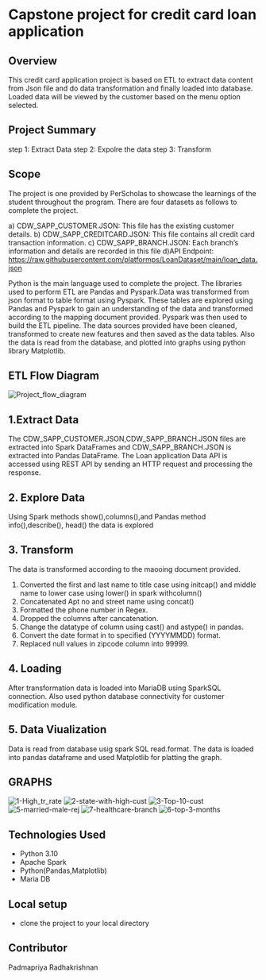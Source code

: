 # Capstone project for credit card loan application

## Overview ##
This credit card application project is based on ETL to extract data content from Json file and do data transformation and finally loaded into database. Loaded data will be viewed by the customer based on the menu option selected.

## Project Summary ##
step 1: Extract Data
step 2: Expolre the data
step 3: Transform

## Scope ##
The project is one provided by PerScholas to showcase the learnings of the student throughout the program. There are four datasets as follows to complete the project.

a) CDW_SAPP_CUSTOMER.JSON: This file has the existing customer details.
b) CDW_SAPP_CREDITCARD.JSON: This file contains all credit card transaction information.
c) CDW_SAPP_BRANCH.JSON: Each branch’s information and details are recorded in this file
d)API Endpoint: https://raw.githubusercontent.com/platformps/LoanDataset/main/loan_data.json

Python is the main language used to complete the project. The libraries used to perform ETL are Pandas and Pyspark.Data was transformed from json format to table format using Pyspark. These tables are explored using Pandas and Pyspark to gain an understanding of the data and transformed according to the mapping document provided. Pyspark was then used to build the ETL pipeline. The data sources provided have been cleaned, transformed to create new features and then saved as the data tables. Also the data is read from the database, and plotted into graphs using python library Matplotlib.

## ETL Flow Diagram ##
![Project_flow_diagram](https://user-images.githubusercontent.com/118327237/224128947-7797d4d4-1733-43a3-8f33-f0f490378e5e.jpg)

## 1.Extract Data ##
The CDW_SAPP_CUSTOMER.JSON,CDW_SAPP_BRANCH.JSON files are extracted into Spark DataFrames and CDW_SAPP_BRANCH.JSON is extracted into Pandas DataFrame. The Loan application Data API is accessed using REST
API by sending an HTTP request and processing the response.

## 2. Explore Data ##
 Using Spark methods show(),columns(),and Pandas method info(),describe(), head() the data is explored

 ## 3. Transform ##
 The data is transformed according to the maooing document provided.

 1. Converted the first and last name to title case using initcap() and middle name to lower case using lower() in spark withcolumn()
 2. Concatenated Apt no and street name using concat()
 3. Formatted the phone number in Regex.
 4. Dropped the columns after cancatenation.
 5. Change the datatype of column using cast() and astype() in pandas.
 6. Convert the date format in to specified (YYYYMMDD) format.
 7. Replaced null values in zipcode column into 99999.

 ## 4. Loading ##
 After transformation data is loaded into MariaDB using SparkSQL connection. Also used python database connectivity for customer modification module.

 ## 5. Data Viualization ##
 Data is read from database usig spark SQL read.format. The data is loaded into pandas dataframe and used Matplotlib for platting the graph.

## GRAPHS ##

![1-High_tr_rate](https://user-images.githubusercontent.com/118327237/224129248-6cbeca42-1529-418a-8d92-04fbd0e43b77.jpg)
![2-state-with-high-cust](https://user-images.githubusercontent.com/118327237/224129270-5c49306c-ffa5-4ad2-b1b7-6690fcb16a7e.jpg)
![3-Top-10-cust](https://user-images.githubusercontent.com/118327237/224129286-6d077e32-72ed-43b9-8dd3-a3f77b530a53.jpg)
![5-married-male-rej](https://user-images.githubusercontent.com/118327237/224129386-1879284d-acb8-4209-abc7-36c780e832af.jpg)
![7-healthcare-branch](https://user-images.githubusercontent.com/118327237/224129413-618e529d-bd9d-409d-bd31-99710562e14c.jpg)
![6-top-3-months](https://user-images.githubusercontent.com/118327237/224129429-b25c268c-da73-4b1b-a89a-0a1ba4b68866.jpg)

## Technologies Used ##
- Python 3.10
- Apache Spark
- Python(Pandas,Matplotlib)
- Maria DB

## Local setup ##
- clone the project to your local directory


## Contributor ##
Padmapriya Radhakrishnan



